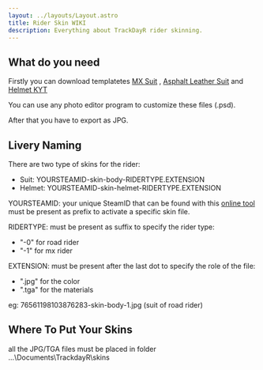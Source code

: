 ```yaml
---
layout: ../layouts/Layout.astro
title: Rider Skin WIKI
description: Everything about TrackDayR rider skinning.
---
```


## What do you need

Firstly you can download templatetes [MX Suit](https://drive.google.com/file/d/1qt5KMGa6JA-TU2hPGcuQV0l5I83OXlYX/view?usp=sharing "MX Suit") , [Asphalt Leather Suit](https://drive.google.com/file/d/17vk4yoFMuxlP6QgRTubyOlwvoZyQfbUR/view?usp=sharing "Asphalt Leather Suit") and [Helmet KYT](https://drive.google.com/file/d/1xvkSI_nmcFAJ182Fej1NFLYD7k_5g_zf/view?usp=sharing "Helmet KYT")

You can use any photo editor program to customize these files (.psd).  

After that you have to export as JPG.

## Livery Naming

There are two type of skins for the rider:  
- Suit: YOURSTEAMID-skin-body-RIDERTYPE.EXTENSION  
- Helmet: YOURSTEAMID-skin-helmet-RIDERTYPE.EXTENSION  

YOURSTEAMID: your unique SteamID that can be found with this [online tool](https://steamidfinder.com/ "steamidfinder.com") must be present as prefix to activate a specific skin file.

RIDERTYPE: must be present as suffix to specify the rider type:  
- "-0" for road rider  
- "-1" for mx rider  

EXTENSION: must be present after the last dot to specify the role of the file:  
- ".jpg" for the color  
- ".tga" for the materials  

eg: 76561198103876283-skin-body-1.jpg (suit of road rider)

## Where To Put Your Skins

all the JPG/TGA files must be placed in folder ...\Documents\TrackdayR\skins
